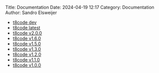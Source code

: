 Title: Documentation
Date: 2024-04-19 12:17
Category: Documentation
Author: Sandro Elsweijer

 - [t8code dev](../doc/dev/index.html)
 - [t8code latest](../doc/latest.html)
 - [t8code v2.0.0](../doc/v2.0.0/index.html)
 - [t8code v1.6.0](../doc/v1.6.0/index.html)
 - [t8code v1.5.0](../doc/v1.5.0/index.html)
 - [t8code v1.3.0](../doc/v1.3.0/index.html)
 - [t8code v1.2.0](../doc/v1.2.0/index.html)
 - [t8code v1.1.0](../doc/v1.1.0/index.html)
 - [t8code v1.0.0](../doc/v1.0.0/index.html)
